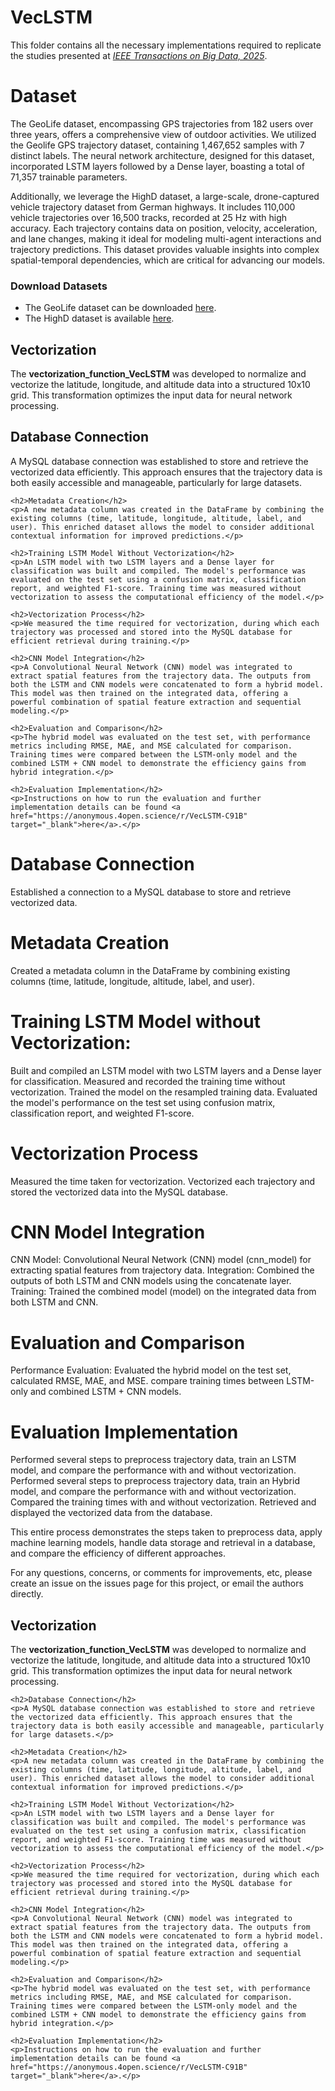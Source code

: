 # VecLSTM
<p>This folder contains all the necessary implementations required to replicate the studies presented at <a href="https://www.computer.org/digital-library/journals/bd/cfp-ieee-transactions-on-big-data" target="_blank"><em>IEEE Transactions on Big Data, 2025</em></a>. 

# Dataset
The GeoLife dataset, encompassing GPS trajectories from 182 users over three years, offers a comprehensive view of outdoor activities. We utilized the Geolife GPS trajectory dataset, containing 1,467,652 samples with 7 distinct labels. The neural network architecture, designed for this dataset, incorporated LSTM layers followed by a Dense layer, boasting a total of 71,357 trainable parameters.

Additionally, we leverage the HighD dataset, a large-scale, drone-captured vehicle trajectory dataset from German highways. It includes 110,000 vehicle trajectories over 16,500 tracks, recorded at 25 Hz with high accuracy. Each trajectory contains data on position, velocity, acceleration, and lane changes, making it ideal for modeling multi-agent interactions and trajectory predictions. This dataset provides valuable insights into complex spatial-temporal dependencies, which are critical for advancing our models.


<h3>Download Datasets</h3>
    <ul>
        <li>The GeoLife dataset can be downloaded <a href="https://www.microsoft.com/en-us/download/details.aspx?id=52367" target="_blank">here</a>.</li>
        <li>The HighD dataset is available <a href="https://levelxdata.com/highd-dataset/" target="_blank">here</a>.</li>
    </ul>
    
<h2>Vectorization</h2>
    <p>The <strong>vectorization_function_VecLSTM</strong> was developed to normalize and vectorize the latitude, longitude, and altitude data into a structured 10x10 grid. This transformation optimizes the input data for neural network processing.</p>
    <h2>Database Connection</h2>
    <p>A MySQL database connection was established to store and retrieve the vectorized data efficiently. This approach ensures that the trajectory data is both easily accessible and manageable, particularly for large datasets.</p>

    <h2>Metadata Creation</h2>
    <p>A new metadata column was created in the DataFrame by combining the existing columns (time, latitude, longitude, altitude, label, and user). This enriched dataset allows the model to consider additional contextual information for improved predictions.</p>

    <h2>Training LSTM Model Without Vectorization</h2>
    <p>An LSTM model with two LSTM layers and a Dense layer for classification was built and compiled. The model's performance was evaluated on the test set using a confusion matrix, classification report, and weighted F1-score. Training time was measured without vectorization to assess the computational efficiency of the model.</p>

    <h2>Vectorization Process</h2>
    <p>We measured the time required for vectorization, during which each trajectory was processed and stored into the MySQL database for efficient retrieval during training.</p>

    <h2>CNN Model Integration</h2>
    <p>A Convolutional Neural Network (CNN) model was integrated to extract spatial features from the trajectory data. The outputs from both the LSTM and CNN models were concatenated to form a hybrid model. This model was then trained on the integrated data, offering a powerful combination of spatial feature extraction and sequential modeling.</p>

    <h2>Evaluation and Comparison</h2>
    <p>The hybrid model was evaluated on the test set, with performance metrics including RMSE, MAE, and MSE calculated for comparison. Training times were compared between the LSTM-only model and the combined LSTM + CNN model to demonstrate the efficiency gains from hybrid integration.</p>

    <h2>Evaluation Implementation</h2>
    <p>Instructions on how to run the evaluation and further implementation details can be found <a href="https://anonymous.4open.science/r/VecLSTM-C91B" target="_blank">here</a>.</p>

# Database Connection
Established a connection to a MySQL database to store and retrieve vectorized data.

# Metadata Creation
Created a metadata column in the DataFrame by combining existing columns (time, latitude, longitude, altitude, label, and user).

# Training LSTM Model without Vectorization:

Built and compiled an LSTM model with two LSTM layers and a Dense layer for classification.
Measured and recorded the training time without vectorization.
Trained the model on the resampled training data.
Evaluated the model's performance on the test set using confusion matrix, classification report, and weighted F1-score.

# Vectorization Process
Measured the time taken for vectorization.
Vectorized each trajectory and stored the vectorized data into the MySQL database.

# CNN Model Integration
CNN Model: Convolutional Neural Network (CNN) model (cnn_model) for extracting spatial features from trajectory data.
Integration: Combined the outputs of both LSTM and CNN models using the concatenate layer.
Training: Trained the combined model (model) on the integrated data from both LSTM and CNN.

# Evaluation and Comparison
Performance Evaluation: Evaluated the hybrid model on the test set, calculated RMSE, MAE, and MSE.
compare training times between LSTM-only and combined LSTM + CNN models.

# Evaluation Implementation

 Performed several steps to preprocess trajectory data, train an LSTM model, and compare the performance with and without vectorization.
 Performed several steps to preprocess trajectory data, train an Hybrid model, and compare the performance with and without vectorization.
 Compared the training times with and without vectorization.
 Retrieved and displayed the vectorized data from the database.

 This entire process demonstrates the steps taken to preprocess data, apply machine learning models, handle data storage and retrieval in a database, and compare the efficiency of different approaches.

For any questions, concerns, or comments for improvements, etc, please create an issue on the issues page for this project, or email the authors directly.

 <h2>Vectorization</h2>
    <p>The <strong>vectorization_function_VecLSTM</strong> was developed to normalize and vectorize the latitude, longitude, and altitude data into a structured 10x10 grid. This transformation optimizes the input data for neural network processing.</p>

    <h2>Database Connection</h2>
    <p>A MySQL database connection was established to store and retrieve the vectorized data efficiently. This approach ensures that the trajectory data is both easily accessible and manageable, particularly for large datasets.</p>

    <h2>Metadata Creation</h2>
    <p>A new metadata column was created in the DataFrame by combining the existing columns (time, latitude, longitude, altitude, label, and user). This enriched dataset allows the model to consider additional contextual information for improved predictions.</p>

    <h2>Training LSTM Model Without Vectorization</h2>
    <p>An LSTM model with two LSTM layers and a Dense layer for classification was built and compiled. The model's performance was evaluated on the test set using a confusion matrix, classification report, and weighted F1-score. Training time was measured without vectorization to assess the computational efficiency of the model.</p>

    <h2>Vectorization Process</h2>
    <p>We measured the time required for vectorization, during which each trajectory was processed and stored into the MySQL database for efficient retrieval during training.</p>

    <h2>CNN Model Integration</h2>
    <p>A Convolutional Neural Network (CNN) model was integrated to extract spatial features from the trajectory data. The outputs from both the LSTM and CNN models were concatenated to form a hybrid model. This model was then trained on the integrated data, offering a powerful combination of spatial feature extraction and sequential modeling.</p>

    <h2>Evaluation and Comparison</h2>
    <p>The hybrid model was evaluated on the test set, with performance metrics including RMSE, MAE, and MSE calculated for comparison. Training times were compared between the LSTM-only model and the combined LSTM + CNN model to demonstrate the efficiency gains from hybrid integration.</p>

    <h2>Evaluation Implementation</h2>
    <p>Instructions on how to run the evaluation and further implementation details can be found <a href="https://anonymous.4open.science/r/VecLSTM-C91B" target="_blank">here</a>.</p>
